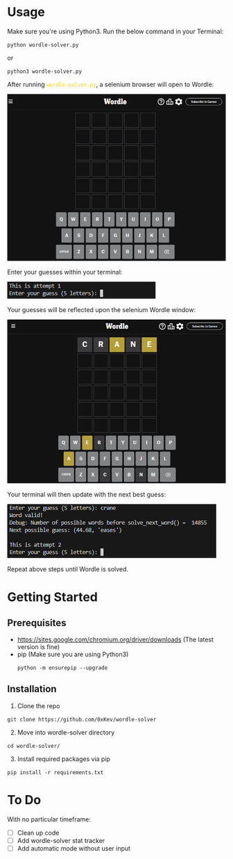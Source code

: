 # Usage #

Make sure you're using Python3.
Run the below command in your Terminal:


```
python wordle-solver.py
```
or
```
python3 wordle-solver.py
```

After running <code style="color: gold">wordle-solver.py</code>, a selenium browser will open to Wordle:

![Wordle Selenium Default](/images/wordle-selenium.PNG?raw=true "Wordle Selenium")

Enter your guesses within your terminal:

![Input Guess](/images/first-guess.PNG?raw=true "Input Guess Image")

Your guesses will be reflected upon the selenium Wordle window:

![Wordle Selenium First Guess](/images/wordle-word-guessed.PNG?raw=true "Wordle Selenium First Guess")

Your terminal will then update with the next best guess:

![Solve Next Word](/images/suggested_guess.PNG "Next Best Word")

Repeat above steps until Wordle is solved.

# Getting Started #

## Prerequisites ##

- https://sites.google.com/chromium.org/driver/downloads (The latest version is fine)
- pip (Make sure you are using Python3)
    ```
    python -m ensurepip --upgrade
    ```

## Installation ##
1. Clone the repo
```
git clone https://github.com/0xKev/wordle-solver
```
2. Move into wordle-solver directory
```
cd wordle-solver/
```
3. Install required packages via pip
```
pip install -r requirements.txt
```

# To Do #
With no particular timeframe:
- [ ] Clean up code 
- [ ] Add wordle-solver stat tracker
- [ ] Add automatic mode without user input
